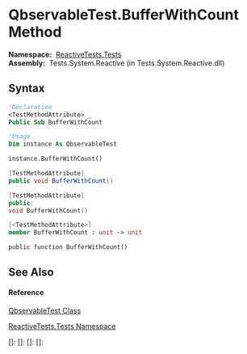 # QbservableTest.BufferWithCount Method

**Namespace:**  [ReactiveTests.Tests](ReactiveTests.Tests\ReactiveTests.Tests.md)  
**Assembly:**  Tests.System.Reactive (in Tests.System.Reactive.dll)

## Syntax

```vb
'Declaration
<TestMethodAttribute> _
Public Sub BufferWithCount
```

```vb
'Usage
Dim instance As QbservableTest

instance.BufferWithCount()
```

```csharp
[TestMethodAttribute]
public void BufferWithCount()
```

```c++
[TestMethodAttribute]
public:
void BufferWithCount()
```

```fsharp
[<TestMethodAttribute>]
member BufferWithCount : unit -> unit 
```

```jscript
public function BufferWithCount()
```

## See Also

#### Reference

[QbservableTest Class](QbservableTest\QbservableTest.md)

[ReactiveTests.Tests Namespace](ReactiveTests.Tests\ReactiveTests.Tests.md)

[]: 
[]: 
[]: 
[]: 